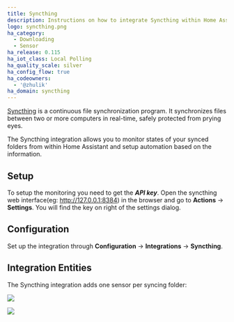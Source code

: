 ```yaml
---
title: Syncthing
description: Instructions on how to integrate Syncthing within Home Assistant.
logo: syncthing.png
ha_category:
  - Downloading
  - Sensor
ha_release: 0.115
ha_iot_class: Local Polling
ha_quality_scale: silver
ha_config_flow: true
ha_codeowners:
  - '@zhulik'
ha_domain: syncthing
---
```


[Syncthing](https://syncthing.net/) is a continuous file synchronization program. It synchronizes files between two or more computers 
in real-time, safely protected from prying eyes.

The Syncthing integration allows you to monitor states of your synced folders from within Home Assistant and setup automation based on the information.

## Setup

To setup the monitoring you need to get the ***API key***. Open the syncthing web 
interface(eg: http://127.0.0.1:8384) in the browser and go to **Actions** -> **Settings**. You will find
the key on right of the settings dialog.

## Configuration

Set up the integration through **Configuration** -> **Integrations** -> **Syncthing**.
  
## Integration Entities

The Syncthing integration adds one sensor per syncing folder:

<p class='img'>
  <img src='{{site_root}}/images/integrations/syncthing/sensors.png' />
</p>

<p class='img'>
  <img src='{{site_root}}/images/integrations/syncthing/sensor.png' />
</p>
